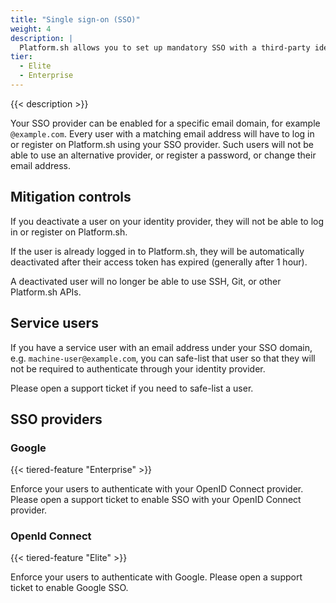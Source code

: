 ```yaml
---
title: "Single sign-on (SSO)"
weight: 4
description: |
  Platform.sh allows you to set up mandatory SSO with a third-party identity provider (IdP) for all your users.
tier:
  - Elite
  - Enterprise
---
```


{{< description >}}

Your SSO provider can be enabled for a specific email domain, for example `@example.com`. Every user with a matching email address will have to log in or register on Platform.sh using your SSO provider. Such users will not be able to use an alternative provider, or register a password, or change their email address.

## Mitigation controls

If you deactivate a user on your identity provider, they will not be able to log in or register on Platform.sh.

If the user is already logged in to Platform.sh, they will be automatically deactivated after their access token has expired (generally after 1 hour).

A deactivated user will no longer be able to use SSH, Git, or other Platform.sh APIs.

## Service users

If you have a service user with an email address under your SSO domain, e.g. `machine-user@example.com`, you can safe-list that user so that they will not be required to authenticate through your identity provider.

Please open a support ticket if you need to safe-list a user.

## SSO providers

### Google

{{< tiered-feature "Enterprise" >}}

Enforce your users to authenticate with your OpenID Connect provider. Please open a support ticket to enable SSO with your OpenID Connect provider.

### OpenId Connect

{{< tiered-feature "Elite" >}}

Enforce your users to authenticate with Google. Please open a support ticket to enable Google SSO.
